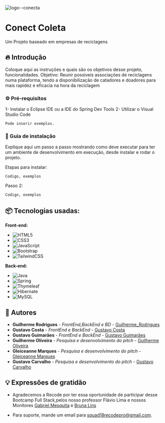![logo--conecta](https://github.com/Squad18Recode/Squad18-Spring/assets/141359733/5d8ce085-bec5-4044-b2a1-a32d6bae1610)

# Conect Coleta

Um Projeto baseado em empresas de reciclagens

## 🔥 Introdução

Coloque aqui as instruções e quais são os objetivos desse projeto, funcionalidades.
Objetivo: Reunir possiveis associações de reciclagens numa plataforma, tendo a disponibilização de catadores e doadores para mais rapidez e eficacia na hora da reciclagem

### ⚙️ Pré-requisitos

1- Instalar o Eclipse IDE ou a IDE do Spring Dev Tools
2- Utilizar o Visual Studio Code

```
Pode inserir exemplos.
```

### 🔨 Guia de instalação

Explique aqui um passo a passo mostrando como deve executar para ter um ambiente de desenvolvimento em execução, desde instalar e rodar o projeto.

Etapas para instalar:

```
Codigo, exemplos
```
Passo 2:
```
Codigo, exemplos
```


## 📦 Tecnologias usadas:

**Front-end:**
* ![HTML5](https://img.shields.io/badge/html5-%23E34F26.svg?style=for-the-badge&logo=html5&logoColor=white)
* ![CSS3](https://img.shields.io/badge/css3-%231572B6.svg?style=for-the-badge&logo=css3&logoColor=white)
* ![JavaScript](https://img.shields.io/badge/javascript-%23323330.svg?style=for-the-badge&logo=javascript&logoColor=%23F7DF1E)
* ![Bootstrap](https://img.shields.io/badge/bootstrap-%238511FA.svg?style=for-the-badge&logo=bootstrap&logoColor=white)
* ![TailwindCSS](https://img.shields.io/badge/tailwindcss-%2338B2AC.svg?style=for-the-badge&logo=tailwind-css&logoColor=white)

**Back-end:**
* ![Java](https://img.shields.io/badge/java-%23ED8B00.svg?style=for-the-badge&logo=openjdk&logoColor=white)
* ![Spring](https://img.shields.io/badge/spring-%236DB33F.svg?style=for-the-badge&logo=spring&logoColor=white)
* ![Thymeleaf](https://img.shields.io/badge/Thymeleaf-%23005C0F.svg?style=for-the-badge&logo=Thymeleaf&logoColor=white)
* ![Hibernate](https://img.shields.io/badge/Hibernate-59666C?style=for-the-badge&logo=Hibernate&logoColor=white)
* ![MySQL](https://img.shields.io/badge/mysql-%2300f.svg?style=for-the-badge&logo=mysql&logoColor=white)

## 👷 Autores

* **Guilherme Rodrigues** - *FrontEnd,BackEnd e BD* - [Guilherme_Rodrigues](https://github.com/GuiAlvesR)
* **Gustavo Costa** - *FrontEnd e BackEnd* - [Gustavo Costa](https://github.com/GustavPcosta)
* **Gustavo Guimarães** - *FrontEnd e BackEnd* - [Gustavo Guimarães]()
* **Guilherme Oliveira** - *Pesquisa e desenvolvimento do pitch* - [Guilherme Oliveira](https://github.com/Guilherme403)
* **Gleiceanne Marques** - *Pesquisa e desenvolvimento do pitch* - [Gleiceanne Marques]()
* **Gustavo Carvalho** - *Pesquisa e desenvolvimento do pitch* - [Gustavo Carvalho]()


## 💡 Expressões de gratidão

* Agradecemos a Recode por ter essa oportunidade de participar desse Bootcamp Full Stack,pelos nosso professor Flávio Lima e nossos Monitores [Gabriel Mesquita](https://github.com/zailua) e [Bruna Lins](https://github.com/bruna-lins)
  
* Para suporte, mande um email para squad18recodepro@gmail.com.
